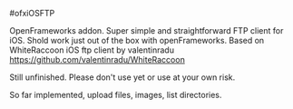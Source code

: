 #ofxiOSFTP

OpenFrameworks addon.
Super simple and straightforward FTP client for iOS.
Shold work just out of the box with openFrameworks.
Based on WhiteRaccoon iOS ftp client by valentinradu https://github.com/valentinradu/WhiteRaccoon

Still unfinished. Please don't use yet or use at your own risk.

So far implemented, upload files, images, list directories.